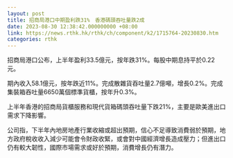 ```yaml
---
layout: post
title: 招商局港口中期盈利跌31%　香港碼頭吞吐量跌2成
date: 2023-08-30 12:38:42.000000000 +08:00
link: https://news.rthk.hk/rthk/ch/component/k2/1715764-20230830.htm
categories: rthk
---
```


招商局港口公布，上半年盈利33.5億元，按年跌31%。每股中期息持平於0.22元。

期內收入58.1億元，按年跌近11%。完成散雜貨吞吐量2.7億噸，增長0.2%。完成集裝箱吞吐量6650萬個標準貨櫃，按年升0.3%。

上半年香港的招商局貨櫃服務和現代貨箱碼頭吞吐量下跌21%，主要是歐美進出口需求下降影響。

公司指，下半年內地房地產行業收縮或超出預期，信心不足導致消費弱於預期，地方政府稅收收入減少可能會令財政收緊，或會對中國經濟增長造成壓力；但進出口仍有較大韌性，國際市場需求或好於預期，消費增長仍有潛力。
